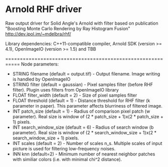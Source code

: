 Arnold RHF driver
===========================================================

Raw output driver for Solid Angle's Arnold with filter based on publication "Boosting Monte Carlo Rendering by Ray Histogram Fusion" http://dev.ipol.im/~mdelbra/rhf/ 

Library dependencies: C++11-compatible compiler, Arnold SDK (version >= 4.1), OpenImageIO (version >= 1.5) and TBB

===========================================================
Node parameters:
+ STRING filename (default = output.tif) - Output filename. Image writing is handled by OpenImageIO
+ STRING filter (default = gaussian) - Pixel samples filter (before RHF filter). Plugin uses filters from OpenImageIO library
+ FLOAT filter_width (default = 2) - Size of pixel samples filter
+ FLOAT threshold (default = 1) - Distance threshold for RHF filter (k parameter in paper). This parameter affects blurriness of filtered image.
+ INT patch_size (default = 1) - Radius of comparison pixel patch (w parameter). Real size is window of (2 * patch_size + 1)x(2 * patch_size + 1) pixels.
+ INT search_window_size (default = 6) - Radius of search window (b parameter). Real size is window of (2 * search_window_size + 1)x(2 * search_window_size + 1) pixels.
+ INT scales (default = 2) - Number of scales n_s. Multiple scales of input picture is used for filtering low-frequency noises.
+ INN knn (default=2) - Minimum number of nearest neighbor patches with similiar colors (i.e. with minimal chi^2 distance).